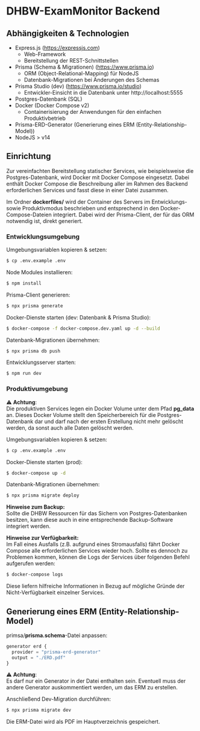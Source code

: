 # DHBW-ExamMonitor Backend

## Abhängigkeiten & Technologien

- Express.js (https://expressjs.com)
  - Web-Framework
  - Bereitstellung der REST-Schnittstellen
- Prisma (Schema & Migrationen) (https://www.prisma.io)
  - ORM (Object-Relational-Mapping) für NodeJS
  - Datenbank-Migrationen bei Änderungen des Schemas
- Prisma Studio (dev) (https://www.prisma.io/studio)
  - Entwickler-Einsicht in die Datenbank unter http://localhost:5555
- Postgres-Datenbank (SQL)
- Docker (Docker Compose v2)
  - Containerisierung der Anwendungen für den einfachen Produktivbetrieb
- Prisma-ERD-Generator (Generierung eines ERM (Entity-Relationship-Model))
- NodeJS > v14

## Einrichtung

Zur vereinfachten Bereitstellung statischer Services, wie beispielsweise die Postgres-Datenbank, wird Docker mit Docker Compose eingesetzt. Dabei enthält Docker Compose die Beschreibung aller im Rahmen des Backend erforderlichen Services und fasst diese in einer Datei zusammen.

Im Ordner **dockerfiles/** wird der Container des Servers im Entwicklungs- sowie Produktivmodus beschrieben und entsprechend in den Docker-Compose-Dateien integriert. Dabei wird der Prisma-Client, der für das ORM notwendig ist, direkt generiert.

### Entwicklungsumgebung

Umgebungsvariablen kopieren & setzen:

```bash
$ cp .env.example .env
```

Node Modules installieren:

```bash
$ npm install
```

Prisma-Client generieren:

```bash
$ npx prisma generate
```

Docker-Dienste starten (dev: Datenbank & Prisma Studio):

```bash
$ docker-compose -f docker-compose.dev.yaml up -d --build
```

Datenbank-Migrationen übernehmen:

```bash
$ npx prisma db push
```

Entwicklungsserver starten:

```bash
$ npm run dev
```

### Produktivumgebung

⚠️ **Achtung**:</br>
Die produktiven Services legen ein Docker Volume unter dem Pfad **pg_data** an. 
Dieses Docker Volume stellt den Speicherbereich für die Postgres-Datenbank dar und darf nach der ersten Erstellung nicht mehr gelöscht werden, da sonst auch alle Daten gelöscht werden.

Umgebungsvariablen kopieren & setzen:

```bash
$ cp .env.example .env
```

Docker-Dienste starten (prod):

```bash
$ docker-compose up -d
```

Datenbank-Migrationen übernehmen:

```bash
$ npx prisma migrate deploy
```

**Hinweise zum Backup:**</br>
Sollte die DHBW Ressourcen für das Sichern von Postgres-Datenbanken besitzen, kann diese auch in eine entsprechende Backup-Software integriert werden.

**Hinweise zur Verfügbarkeit:**</br>
Im Fall eines Ausfalls (z.B. aufgrund eines Stromausfalls) fährt Docker Compose alle erforderlichen Services wieder hoch. Sollte es dennoch zu Problemen kommen, können die Logs der Services über folgenden Befehl aufgerufen werden:

```bash
$ docker-compose logs
```

Diese liefern hilfreiche Informationen in Bezug auf mögliche Gründe der Nicht-Verfügbarkeit einzelner Services.

## Generierung eines ERM (Entity-Relationship-Model)

primsa/**prisma.schema**-Datei anpassen:

```js
generator erd {
  provider = "prisma-erd-generator"
  output = "./ERD.pdf"
}
```

⚠️ **Achtung**:</br>
Es darf nur ein Generator in der Datei enthalten sein. Eventuell muss der andere Generator auskommentiert werden, um das ERM zu erstellen.

Anschließend Dev-Migration durchführen:

```bash
$ npx prisma migrate dev
```

Die ERM-Datei wird als PDF im Hauptverzeichnis gespeichert.
